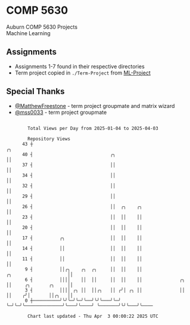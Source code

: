 # COMP 5630
Auburn COMP 5630 Projects  
Machine Learning

## Assignments
- Assignments 1-7 found in their respective directories
- Term project copied in `./Term-Project` from [ML-Project](https://github.com/wumphlett/ML-Project)

## Special Thanks
- [@MatthewFreestone](https://github.com/MatthewFreestone) - term project groupmate and matrix wizard
- [@mss0033](https://github.com/mss0033) - term project groupmate

```

        Total Views per Day from 2025-01-04 to 2025-04-03

        Repository Views
      43 ┼                                                                                   ╭╮
      40 ┤                             ╭╮                                                    ││
      37 ┤                             ││                                                    ││
      34 ┤                             ││                                                    ││
      32 ┤                             ││                                                    ││
      29 ┤                             ││                                                    ││
      26 ┤                             ││  ╭╮    ╭╮                                          ││
      23 ┤                             ││  ││    ││                                          ││
      20 ┤                             ││  ││    ││                                          ││
      17 ┤          ╭╮                 ││  ││    ││                                          ││
      14 ┤          ││                 ││  ││    ││                                          ││
      11 ┤          ││                 ││  ││    ││                                          ││
       9 ┤          ││╭╮    ╭╮  ╭╮     ││  ││    ││                   ╭╮                     ││
       6 ┤          ││││    ││  ││     ││  ││    ││              ╭╮   ││     ╭╮       ╭╮     ││
       3 ┤          ││││ ╭╮ ││  ││╭╮   ││ ╭╯│ ╭╮ ││              ││   ││    ╭╯│       ││╭╮   ││
       0 ┼──────────╯╰╯╰─╯╰─╯╰──╯╰╯╰───╯╰─╯ ╰─╯╰─╯╰──────────────╯╰───╯╰────╯ ╰───────╯╰╯╰───╯╰────

        Chart last updated - Thu Apr  3 00:00:22 2025 UTC
        
```

